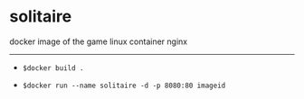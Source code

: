 # solitaire
docker image of the game
linux container
nginx

---------------------



 * `$docker build .`

 * `$docker run --name solitaire -d -p 8080:80 imageid`
